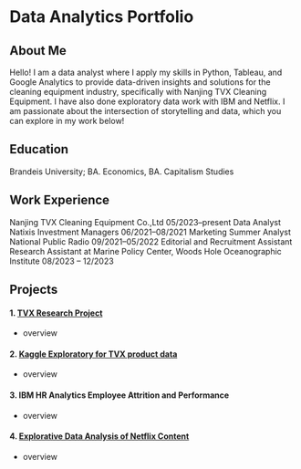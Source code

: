 # Data Analytics Portfolio

## About Me
Hello! I am a data analyst where I apply my skills in Python, Tableau, and Google Analytics to provide data-driven insights and solutions for the cleaning equipment industry, specifically with Nanjing TVX Cleaning Equipment. I have also done exploratory data work with IBM and Netflix. I am passionate about the intersection of storytelling and data, which you can explore in my work below!

## Education
Brandeis University; BA. Economics, BA. Capitalism Studies

## Work Experience
Nanjing TVX Cleaning Equipment Co.,Ltd 05/2023–present Data Analyst <br />
Natixis Investment Managers 06/2021–08/2021 Marketing Summer Analyst <br />
National Public Radio 09/2021–05/2022 Editorial and Recruitment Assistant <br />
Research Assistant at Marine Policy Center, Woods Hole Oceanographic Institute 08/2023 – 12/2023 <br />

## Projects

#### 1. <a href="https://yatongshi.github.io/Portfolio/TVX%20Research.html"> TVX Research Project </a>
* overview

#### 2. <a href="https://yatongshi.github.io/Portfolio/IBM-HR-Analytics-Employee-Attrition-and-Performance.html"> Kaggle Exploratory for TVX product data </a> 
* overview

#### 3. IBM HR Analytics Employee Attrition and Performance
* overview

#### 4. <a href="https://yatongshi.github.io/Portfolio/Netflix-Research.html"> Explorative Data Analysis of Netflix Content </a>
* overview
<br/>
